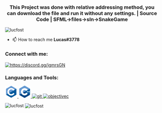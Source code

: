 <h3 align="center">This Project was done with relative addressing method, you can download the file and run it without any settings. | Source Code | SFML->files->sln->SnakeGame</h3>

<p align="left"> <img src="https://komarev.com/ghpvc/?username=lucfost&label=Profile%20views&color=0e75b6&style=flat" alt="lucfost" /> </p>

- 📫 How to reach me **Lucas#3778**

<h3 align="left">Connect with me:</h3>
<p align="left">
<a href="https://discord.gg/https://discord.gg/jgmrsGN" target="blank"><img align="center" src="https://raw.githubusercontent.com/rahuldkjain/github-profile-readme-generator/master/src/images/icons/Social/discord.svg" alt="https://discord.gg/jgmrsGN" height="30" width="40" /></a>
</p>

<h3 align="left">Languages and Tools:</h3>
<p align="left"> <a href="https://www.cprogramming.com/" target="_blank" rel="noreferrer"> <img src="https://raw.githubusercontent.com/devicons/devicon/master/icons/c/c-original.svg" alt="c" width="40" height="40"/> </a> <a href="https://www.w3schools.com/cpp/" target="_blank" rel="noreferrer"> <img src="https://raw.githubusercontent.com/devicons/devicon/master/icons/cplusplus/cplusplus-original.svg" alt="cplusplus" width="40" height="40"/> </a> <a href="https://git-scm.com/" target="_blank" rel="noreferrer"> <img src="https://www.vectorlogo.zone/logos/git-scm/git-scm-icon.svg" alt="git" width="40" height="40"/> </a> <a href="https://developer.apple.com/library/archive/documentation/Cocoa/Conceptual/ProgrammingWithObjectiveC/Introduction/Introduction.html" target="_blank" rel="noreferrer"> <img src="https://www.vectorlogo.zone/logos/apple_objectivec/apple_objectivec-icon.svg" alt="objectivec" width="40" height="40"/> </a> </p>

<p><img align="left" src="https://github-readme-stats.vercel.app/api/top-langs?username=lucfost&show_icons=true&locale=en&layout=compact" alt="lucfost" /></p>

<p>&nbsp;<img align="center" src="https://github-readme-stats.vercel.app/api?username=lucfost&show_icons=true&locale=en" alt="lucfost" /></p>
